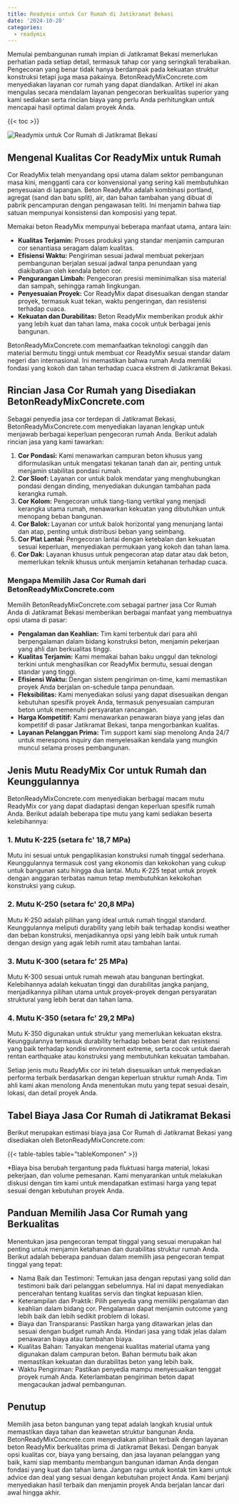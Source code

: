 ```yaml
---
title: Readymix untuk Cor Rumah di Jatikramat Bekasi
date: '2024-10-28'
categories:
  - readymix
---
```


Memulai pembangunan rumah impian di Jatikramat Bekasi memerlukan perhatian pada setiap detail, termasuk tahap cor yang seringkali terabaikan. Pengecoran yang benar tidak hanya berdampak pada kekuatan struktur konstruksi tetapi juga masa pakainya. BetonReadyMixConcrete.com menyediakan layanan cor rumah yang dapat diandalkan. Artikel ini akan mengulas secara mendalam layanan pengecoran berkualitas superior yang kami sediakan serta rincian biaya yang perlu Anda perhitungkan untuk mencapai hasil optimal dalam proyek Anda.

{{< toc >}}

![Readymix untuk Cor Rumah di Jatikramat Bekasi](https://betoncor8.github.io/cor/harga-beton-readymix-concrete%20(14).png)

## Mengenal Kualitas Cor ReadyMix untuk Rumah

Cor ReadyMix telah menyandang opsi utama dalam sektor pembangunan masa kini, mengganti cara cor konvensional yang sering kali membutuhkan penyesuaian di lapangan. Beton ReadyMix adalah kombinasi portland, agregat (sand dan batu split), air, dan bahan tambahan yang dibuat di pabrik pencampuran dengan pengawasan teliti. Ini menjamin bahwa tiap satuan mempunyai konsistensi dan komposisi yang tepat.

Memakai beton ReadyMix mempunyai beberapa manfaat utama, antara lain:

- **Kualitas Terjamin:** Proses produksi yang standar menjamin campuran cor senantiasa seragam dalam kualitas.
- **Efisiensi Waktu:** Pengiriman sesuai jadwal membuat pekerjaan pembangunan berjalan sesuai jadwal tanpa penundaan yang diakibatkan oleh kendala beton cor.
- **Pengurangan Limbah:** Pengecoran presisi meminimalkan sisa material dan sampah, sehingga ramah lingkungan.
- **Penyesuaian Proyek:** Cor ReadyMix dapat disesuaikan dengan standar proyek, termasuk kuat tekan, waktu pengeringan, dan resistensi terhadap cuaca.
- **Kekuatan dan Durabilitas:** Beton ReadyMix memberikan produk akhir yang lebih kuat dan tahan lama, maka cocok untuk berbagai jenis bangunan.

BetonReadyMixConcrete.com memanfaatkan teknologi canggih dan material bermutu tinggi untuk membuat cor ReadyMix sesuai standar dalam negeri dan internasional. Ini memastikan bahwa rumah Anda memiliki fondasi yang kokoh dan tahan terhadap cuaca ekstrem di Jatikramat Bekasi.

## Rincian Jasa Cor Rumah yang Disediakan BetonReadyMixConcrete.com

Sebagai penyedia jasa cor terdepan di Jatikramat Bekasi, BetonReadyMixConcrete.com menyediakan layanan lengkap untuk menjawab berbagai keperluan pengecoran rumah Anda. Berikut adalah rincian jasa yang kami tawarkan:

1. **Cor Pondasi:** Kami menawarkan campuran beton khusus yang diformulasikan untuk mengatasi tekanan tanah dan air, penting untuk menjamin stabilitas pondasi rumah.
2. **Cor Sloof:** Layanan cor untuk balok mendatar yang menghubungkan pondasi dengan dinding, menyediakan dukungan tambahan pada kerangka rumah.
3. **Cor Kolom:** Pengecoran untuk tiang-tiang vertikal yang menjadi kerangka utama rumah, menawarkan kekuatan yang dibutuhkan untuk menopang beban bangunan.
4. **Cor Balok:** Layanan cor untuk balok horizontal yang menunjang lantai dan atap, penting untuk distribusi beban yang seimbang.
5. **Cor Plat Lantai:** Pengecoran lantai dengan ketebalan dan kekuatan sesuai keperluan, menyediakan permukaan yang kokoh dan tahan lama.
6. **Cor Dak:** Layanan khusus untuk pengecoran atap datar atau dak beton, memerlukan teknik khusus untuk menjamin ketahanan terhadap cuaca.

### Mengapa Memilih Jasa Cor Rumah dari BetonReadyMixConcrete.com

Memilih BetonReadyMixConcrete.com sebagai partner jasa Cor Rumah Anda di Jatikramat Bekasi memberikan berbagai manfaat yang membuatnya opsi utama di pasar:

- **Pengalaman dan Keahlian:** Tim kami terbentuk dari para ahli berpengalaman dalam bidang konstruksi beton, menjamin pekerjaan yang ahli dan berkualitas tinggi.
- **Kualitas Terjamin:** Kami memakai bahan baku unggul dan teknologi terkini untuk menghasilkan cor ReadyMix bermutu, sesuai dengan standar yang tinggi.
- **Efisiensi Waktu:** Dengan sistem pengiriman on-time, kami memastikan proyek Anda berjalan on-schedule tanpa penundaan.
- **Fleksibilitas:** Kami menyediakan solusi yang dapat disesuaikan dengan kebutuhan spesifik proyek Anda, termasuk penyesuaian campuran beton untuk memenuhi persyaratan rancangan.
- **Harga Kompetitif:** Kami menawarkan penawaran biaya yang jelas dan kompetitif di pasar Jatikramat Bekasi, tanpa mengorbankan kualitas.
- **Layanan Pelanggan Prima:** Tim support kami siap menolong Anda 24/7 untuk merespons inquiry dan menyelesaikan kendala yang mungkin muncul selama proses pembangunan.

## Jenis Mutu ReadyMix Cor untuk Rumah dan Keunggulannya

BetonReadyMixConcrete.com menyediakan berbagai macam mutu ReadyMix cor yang dapat diadaptasi dengan keperluan spesifik rumah Anda. Berikut adalah beberapa tipe mutu yang kami sediakan beserta kelebihannya:

### 1\. Mutu K-225 (setara fc' 18,7 MPa)

Mutu ini sesuai untuk pengaplikasian konstruksi rumah tinggal sederhana. Keunggulannya termasuk cost yang ekonomis dan kekokohan yang cukup untuk bangunan satu hingga dua lantai. Mutu K-225 tepat untuk proyek dengan anggaran terbatas namun tetap membutuhkan kekokohan konstruksi yang cukup.

### 2\. Mutu K-250 (setara fc' 20,8 MPa)

Mutu K-250 adalah pilihan yang ideal untuk rumah tinggal standard. Keunggulannya meliputi durability yang lebih baik terhadap kondisi weather dan beban konstruksi, menjadikannya opsi yang lebih baik untuk rumah dengan design yang agak lebih rumit atau tambahan lantai.

### 3\. Mutu K-300 (setara fc' 25 MPa)

Mutu K-300 sesuai untuk rumah mewah atau bangunan bertingkat. Kelebihannya adalah kekuatan tinggi dan durabilitas jangka panjang, menjadikannya pilihan utama untuk proyek-proyek dengan persyaratan struktural yang lebih berat dan tahan lama.

### 4\. Mutu K-350 (setara fc' 29,2 MPa)

Mutu K-350 digunakan untuk struktur yang memerlukan kekuatan ekstra. Keunggulannya termasuk durability terhadap beban berat dan resistensi yang baik terhadap kondisi environment extreme, serta cocok untuk daerah rentan earthquake atau konstruksi yang membutuhkan kekuatan tambahan.

Setiap jenis mutu ReadyMix cor ini telah disesuaikan untuk menyediakan performa terbaik berdasarkan dengan keperluan struktur rumah Anda. Tim ahli kami akan menolong Anda menentukan mutu yang tepat sesuai desain, lokasi, dan detail proyek Anda.

## Tabel Biaya Jasa Cor Rumah di Jatikramat Bekasi

Berikut merupakan estimasi biaya jasa Cor Rumah di Jatikramat Bekasi yang disediakan oleh BetonReadyMixConcrete.com:

{{< table-tables table="tableKomponen" >}}

\*Biaya bisa berubah tergantung pada fluktuasi harga material, lokasi pekerjaan, dan volume pemesanan. Kami menyarankan untuk melakukan diskusi dengan tim kami untuk mendapatkan estimasi harga yang tepat sesuai dengan kebutuhan proyek Anda.

## Panduan Memilih Jasa Cor Rumah yang Berkualitas

Menentukan jasa pengecoran tempat tinggal yang sesuai merupakan hal penting untuk menjamin ketahanan dan durabilitas struktur rumah Anda. Berikut adalah beberapa panduan dalam memilih jasa pengecoran tempat tinggal yang tepat:

- Nama Baik dan Testimoni: Temukan jasa dengan reputasi yang solid dan testimoni baik dari pelanggan sebelumnya. Hal ini dapat menyediakan pencerahan tentang kualitas servis dan tingkat kepuasan klien.
- Keterampilan dan Praktik: Pilih penyedia yang memiliki pengalaman dan keahlian dalam bidang cor. Pengalaman dapat menjamin outcome yang lebih baik dan lebih sedikit problem di lokasi.
- Biaya dan Transparansi: Pastikan harga yang ditawarkan jelas dan sesuai dengan budget rumah Anda. Hindari jasa yang tidak jelas dalam penawaran biaya atau tambahan biaya.
- Kualitas Bahan: Tanyakan mengenai kualitas material utama yang digunakan dalam campuran beton. Bahan bermutu baik akan memastikan kekuatan dan durabilitas beton yang lebih baik.
- Waktu Pengiriman: Pastikan penyedia mampu menyesuaikan tenggat proyek rumah Anda. Keterlambatan pengiriman beton dapat mengacaukan jadwal pembangunan.

## Penutup

Memilih jasa beton bangunan yang tepat adalah langkah krusial untuk memastikan daya tahan dan keawetan struktur bangunan Anda. BetonReadyMixConcrete.com menyediakan pilihan terbaik dengan layanan beton ReadyMix berkualitas prima di Jatikramat Bekasi. Dengan banyak opsi kualitas cor, biaya yang bersaing, dan jasa layanan pelanggan yang baik, kami siap membantu membangun bangunan idaman Anda dengan fondasi yang kuat dan tahan lama. Jangan ragu untuk kontak tim kami untuk advice dan deal yang sesuai dengan kebutuhan project Anda. Kami berjanji menyediakan hasil terbaik dan menjamin proyek Anda berjalan lancar dari awal hingga akhir.
